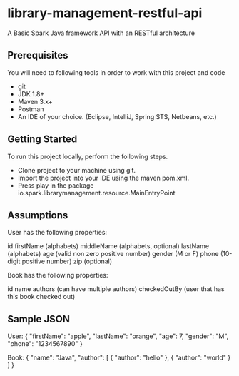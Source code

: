 library-management-restful-api
============

A Basic Spark Java framework API with an RESTful architecture

Prerequisites
-------------
You will need to following tools in order to work with this project and code

* git 
* JDK 1.8+ 
* Maven 3.x+ 
* Postman
* An IDE of your choice.  (Eclipse, IntelliJ, Spring STS, Netbeans, etc.)


Getting Started
---------------
To run this project locally, perform the following steps.

* Clone project to your machine using git.
* Import the project into your IDE using the maven pom.xml.
* Press play in the package io.spark.librarymanagement.resource.MainEntryPoint


Assumptions
---------------

User has the following properties:

id
firstName (alphabets)
middleName (alphabets, optional)
lastName (alphabets)
age (valid non zero positive number)
gender (M or F)
phone (10-digit positive number)
zip (optional)

Book has the following properties:

id
name
authors (can have multiple authors)
checkedOutBy (user that has this book checked out)


Sample JSON
---------------

User:
{
    "firstName": "apple",
    "lastName": "orange",
    "age": 7,
    "gender": "M",
    "phone": "1234567890"
}


Book:
{
    "name": "Java",
    "author": [
        {
            "author": "hello"
        },
        {
            "author": "world"
        }
    ]
}